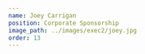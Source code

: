 ```yaml
---
name: Joey Carrigan
position: Corporate Sponsorship
image_path: ../images/exec2/joey.jpg
order: 13
---
```

